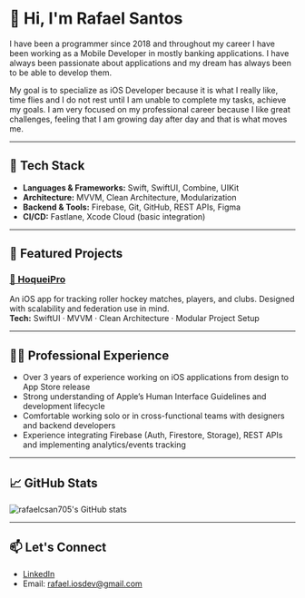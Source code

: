 # 👋 Hi, I'm Rafael Santos

I have been a programmer since 2018 and throughout my career I have been working as a Mobile Developer in mostly banking applications.
I have always been passionate about applications and my dream has always been to be able to develop them.

My goal is to specialize as iOS Developer because it is what I really like, time flies and I do not rest until I am unable to complete my tasks, achieve my goals.
I am very focused on my professional career because I like great challenges, feeling that I am growing day after day and that is what moves me.

---

## 🔧 Tech Stack

- **Languages & Frameworks:** Swift, SwiftUI, Combine, UIKit  
- **Architecture:** MVVM, Clean Architecture, Modularization  
- **Backend & Tools:** Firebase, Git, GitHub, REST APIs, Figma  
- **CI/CD:** Fastlane, Xcode Cloud (basic integration)

---

## 🧩 Featured Projects

### [🏑 HoqueiPro](https://github.com/rafaelcsan705/HoqueiPro)
An iOS app for tracking roller hockey matches, players, and clubs. Designed with scalability and federation use in mind.  
**Tech:** SwiftUI · MVVM · Clean Architecture · Modular Project Setup

---

## 👨‍💻 Professional Experience

- Over 3 years of experience working on iOS applications from design to App Store release  
- Strong understanding of Apple’s Human Interface Guidelines and development lifecycle  
- Comfortable working solo or in cross-functional teams with designers and backend developers  
- Experience integrating Firebase (Auth, Firestore, Storage), REST APIs and implementing analytics/events tracking

---

## 📈 GitHub Stats

![rafaelcsan705's GitHub stats](https://github-readme-stats.vercel.app/api?username=rafaelcsan705&show_icons=true&theme=swift)

---

## 📫 Let's Connect

- [LinkedIn](https://www.linkedin.com/in/rafaelcsantos/)
- Email: rafael.iosdev@gmail.com
